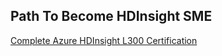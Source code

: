 ## Path To Become HDInsight SME

[Complete Azure HDInsight L300 Certification](https://ready.azurewebsites.net/csslearning/2196)